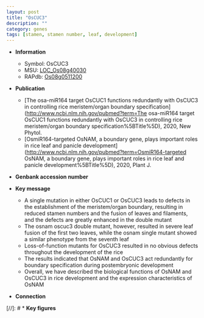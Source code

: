 ```yaml
---
layout: post
title: "OsCUC3"
description: ""
category: genes
tags: [stamen, stamen number, leaf, development]
---
```


* **Information**  
    + Symbol: OsCUC3  
    + MSU: [LOC_Os08g40030](http://rice.plantbiology.msu.edu/cgi-bin/ORF_infopage.cgi?orf=LOC_Os08g40030)  
    + RAPdb: [Os08g0511200](http://rapdb.dna.affrc.go.jp/viewer/gbrowse_details/irgsp1?name=Os08g0511200)  

* **Publication**  
    + [The osa-miR164 target OsCUC1 functions redundantly with OsCUC3 in controlling rice meristem/organ boundary specification](http://www.ncbi.nlm.nih.gov/pubmed?term=The osa-miR164 target OsCUC1 functions redundantly with OsCUC3 in controlling rice meristem/organ boundary specification%5BTitle%5D), 2020, New Phytol.
    + [OsmiR164-targeted OsNAM, a boundary gene, plays important roles in rice leaf and panicle development](http://www.ncbi.nlm.nih.gov/pubmed?term=OsmiR164-targeted OsNAM, a boundary gene, plays important roles in rice leaf and panicle development%5BTitle%5D), 2020, Plant J.

* **Genbank accession number**  

* **Key message**  
    + A single mutation in either OsCUC1 or OsCUC3 leads to defects in the establishment of the meristem/organ boundary, resulting in reduced stamen numbers and the fusion of leaves and filaments, and the defects are greatly enhanced in the double mutant
    + The osnam oscuc3 double mutant, however, resulted in severe leaf fusion of the first two leaves, while the osnam single mutant showed a similar phenotype from the seventh leaf
    + Loss-of-function mutants for OsCUC3 resulted in no obvious defects throughout the development of the rice
    + The results indicated that OsNAM and OsCUC3 act redundantly for boundary specification during postembryonic development
    + Overall, we have described the biological functions of OsNAM and OsCUC3 in rice development and the expression characteristics of OsNAM

* **Connection**  

[//]: # * **Key figures**  


